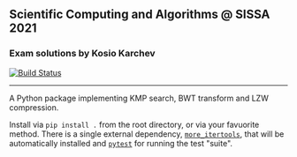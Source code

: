## Scientific Computing and Algorithms @ SISSA 2021



### Exam solutions by Kosio Karchev
[![Build Status](https://travis-ci.com/kosiokarchev/scicomp-exam.svg?branch=master)](https://travis-ci.com/kosiokarchev/scicomp-exam)

---

A Python package implementing KMP search, BWT transform and LZW compression.

Install via `pip install .` from the root directory, or via your favuorite
method. There is a single external dependency,
[`more_itertools`](https://pypi.org/project/more-itertools/), that will be
automatically installed and [`pytest`](https://docs.pytest.org/en/stable/) for
running the test "suite".
